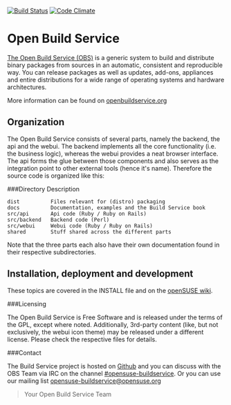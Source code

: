 [![Build Status](https://secure.travis-ci.org/openSUSE/open-build-service.png?branch=master)](https://travis-ci.org/openSUSE/open-build-service)
[![Code Climate](https://codeclimate.com/badge.png)](https://codeclimate.com/github/openSUSE/open-build-service)

Open Build Service
==================

[The Open Build Service (OBS)](http://www.open-build-service.org) is a generic system
to build and distribute binary packages from sources in an automatic, consistent and
reproducible way. You can release packages as well as updates, add-ons, appliances and
entire distributions for a wide range of operating systems and hardware architectures.

More information can be found on [openbuildservice.org](http://www.openbuildservice.org)

Organization
------------

The Open Build Service consists of several parts, namely the backend, the
api and the webui. The backend implements all the core functionality (i.e. the
business logic), whereas the webui provides a neat browser interface. The api
forms the glue between those components and also serves as the integration
point to other external tools (hence it's name). Therefore the source code is
organized like this:

###Directory Description

	dist          Files relevant for (distro) packaging
	docs          Documentation, examples and the Build Service book
	src/api       Api code (Ruby / Ruby on Rails)
	src/backend   Backend code (Perl)
	src/webui     Webui code (Ruby / Ruby on Rails)
	shared        Stuff shared across the different parts

Note that the three parts each also have their own documentation found in their
respective subdirectories.

Installation, deployment and development
----------------------------------------

These topics are covered in the INSTALL file and on the
[openSUSE wiki](http://en.opensuse.org/Portal:Build_Service).

###Licensing

The Open Build Service is Free Software and is released under the terms of
the GPL, except where noted. Additionally, 3rd-party content (like, but not
exclusively, the webui icon theme) may be released under a different license.
Please check the respective files for details.

###Contact

The Build Service project is hosted on [Github](http://github.com/opensuse/open-build-service)
and you can discuss with the OBS Team via IRC on the channel
[#opensuse-buildservice](irc://freenode.net/opensuse-buildservice). Or you can use our mailing list
[opensuse-buildservice@opensuse.org](mailto:opensuse-buildservice+subscribe@opensuse.org)

> Your Open Build Service Team

